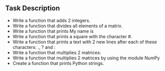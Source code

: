 ## Task Description
- Write a function that adds 2 integers.
- Write a function that divides all elements of a matrix.  
- Write a function that prints My name is <first name> <last name>  
- Write a function that prints a square with the character #.
- Write a function that prints a text with 2 new lines after each of these characters: ., ? and :
- Write a function that multiplies 2 matrices:
- Write a function that multiplies 2 matrices by using the module NumPy
- Create a function that prints Python strings.
